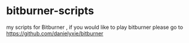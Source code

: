 # bitburner-scripts
my scripts for Bitburner , if you would like to play bitburner please go to https://github.com/danielyxie/bitburner
